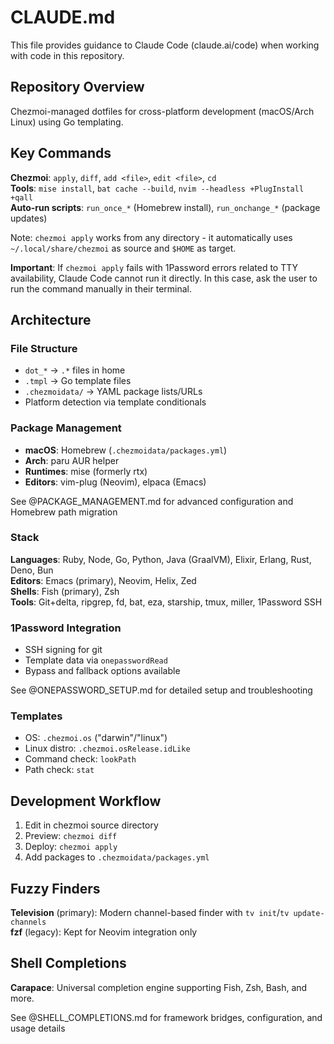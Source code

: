 # CLAUDE.md

This file provides guidance to Claude Code (claude.ai/code) when working with code in this repository.

## Repository Overview

Chezmoi-managed dotfiles for cross-platform development (macOS/Arch Linux) using Go templating.

## Key Commands

**Chezmoi**: `apply`, `diff`, `add <file>`, `edit <file>`, `cd`  
**Tools**: `mise install`, `bat cache --build`, `nvim --headless +PlugInstall +qall`  
**Auto-run scripts**: `run_once_*` (Homebrew install), `run_onchange_*` (package updates)

Note: `chezmoi apply` works from any directory - it automatically uses `~/.local/share/chezmoi` as source and `$HOME` as target.

**Important**: If `chezmoi apply` fails with 1Password errors related to TTY availability, Claude Code cannot run it directly. In this case, ask the user to run the command manually in their terminal.

## Architecture

### File Structure
- `dot_*` → `.*` files in home
- `.tmpl` → Go template files
- `.chezmoidata/` → YAML package lists/URLs
- Platform detection via template conditionals

### Package Management
- **macOS**: Homebrew (`.chezmoidata/packages.yml`)
- **Arch**: paru AUR helper
- **Runtimes**: mise (formerly rtx)
- **Editors**: vim-plug (Neovim), elpaca (Emacs)

See @PACKAGE_MANAGEMENT.md for advanced configuration and Homebrew path migration

### Stack
**Languages**: Ruby, Node, Go, Python, Java (GraalVM), Elixir, Erlang, Rust, Deno, Bun  
**Editors**: Emacs (primary), Neovim, Helix, Zed  
**Shells**: Fish (primary), Zsh  
**Tools**: Git+delta, ripgrep, fd, bat, eza, starship, tmux, miller, 1Password SSH

### 1Password Integration
- SSH signing for git
- Template data via `onepasswordRead`
- Bypass and fallback options available

See @ONEPASSWORD_SETUP.md for detailed setup and troubleshooting

### Templates
- OS: `.chezmoi.os` ("darwin"/"linux")
- Linux distro: `.chezmoi.osRelease.idLike`
- Command check: `lookPath`
- Path check: `stat`

## Development Workflow

1. Edit in chezmoi source directory
2. Preview: `chezmoi diff`
3. Deploy: `chezmoi apply`
4. Add packages to `.chezmoidata/packages.yml`

## Fuzzy Finders

**Television** (primary): Modern channel-based finder with `tv init`/`tv update-channels`  
**fzf** (legacy): Kept for Neovim integration only

## Shell Completions

**Carapace**: Universal completion engine supporting Fish, Zsh, Bash, and more.

See @SHELL_COMPLETIONS.md for framework bridges, configuration, and usage details